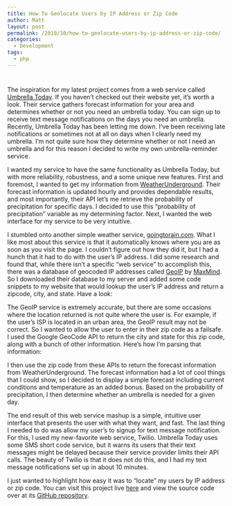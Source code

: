 ```yaml
---
title: How To Geolocate Users by IP Address or Zip Code
author: Matt
layout: post
permalink: /2010/10/how-to-geolocate-users-by-ip-address-or-zip-code/
categories:
  - Development
tags:
  - php
---
```

# 

The inspiration for my latest project comes from a web service called [Umbrella Today][1]. If you haven’t checked out their website yet, it’s worth a look. Their service gathers forecast information for your area and determines whether or not you need an umbrella today. You can sign up to receive text message notifications on the days you need an umbrella. Recently, Umbrella Today has been letting me down. I’ve been receiving late notifications or sometimes not at all on days when I clearly need my umbrella. I’m not quite sure how they determine whether or not I need an umbrella and for this reason I decided to write my own umbrella-reminder service.

 [1]: http://www.umbrellatoday.com/

I wanted my service to have the same functionality as Umbrella Today, but with more reliability, robustness, and a some unique new features. First and foremost, I wanted to get my information from [WeatherUnderground][2]. Their forecast information is updated hourly and provides dependable results, and most importantly, their API let’s me retrieve the probability of precipitation for specific days. I decided to use this “probability of precipitation” variable as my determining factor. Next, I wanted the web interface for my service to be very intuitive.

 [2]: http://www.wunderground.com/

I stumbled onto another simple weather service, [goingtorain.com][3]. What I like most about this service is that it automatically knows where you are as soon as you visit the page. I couldn’t figure out how they did it, but I had a hunch that it had to do with the user’s IP address. I did some research and found that, while there isn’t a specific “web service” to accomplish this, there was a database of geocoded IP addresses called [GeoIP][4] by [MaxMind][5]. So I downloaded their database to my server and added some code snippets to my website that would lookup the user’s IP address and return a zipcode, city, and state. Have a look:

 [3]: http://goingtorain.com/
 [4]: http://www.maxmind.com/app/ip-location
 [5]: http://www.maxmind.com/



The GeoIP service is extremely accurate, but there are some occasions where the location returned is not quite where the user is. For example, if the user’s ISP is located in an urban area, the GeoIP result may not be correct. So I wanted to allow the user to enter in their zip code as a failsafe. I used the Google GeoCode API to return the city and state for this zip code, along with a bunch of other information. Here’s how I’m parsing that information:



I then use the zip code from these APIs to return the forecast information from WeatherUnderground. The forecast information had a lot of cool things that I could show, so I decided to display a simple forecast including current conditions and temperature as an added bonus. Based on the probability of precipitation, I then determine whether an umbrella is needed for a given day.

The end result of this web service mashup is a simple, intuitive user interface that presents the user with what they want, and fast. The last thing I needed to do was allow my user’s to signup for text message notification. For this, I used my new-favorite web service, Twilio. Umbrella Today uses some SMS short code service, but it warns its users that their text messages might be delayed because their service provider limits their API calls. The beauty of Twilio is that it does not do this, and I had my text message notifications set up in about 10 minutes.

I just wanted to highlight how easy it was to “locate” my users by IP address or zip code. You can visit this project live [here][6] and view the source code over at its [GitHub repository][7].

 [6]: http://apps.mbmccormick.com/dontforgetyourumbrella
 [7]: http://github.com/mbmccormick/dontforgetyourumbrella